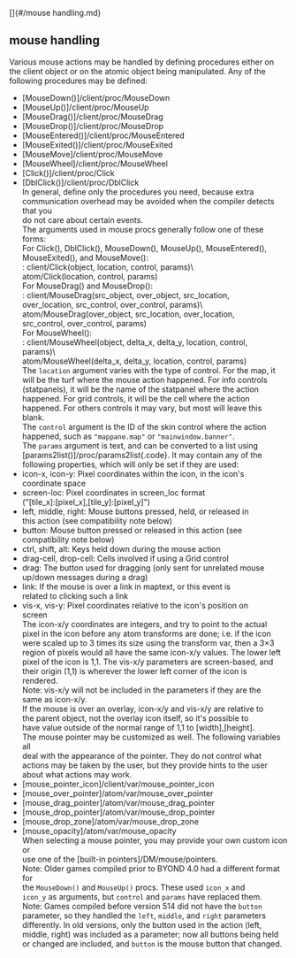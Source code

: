 []{#/mouse handling.md}    
## mouse handling    
Various mouse actions may be handled by defining procedures either on    
the client object or on the atomic object being manipulated. Any of the    
following procedures may be defined:    
-   [MouseDown()]/client/proc/MouseDown    
-   [MouseUp()]/client/proc/MouseUp    
-   [MouseDrag()]/client/proc/MouseDrag    
-   [MouseDrop()]/client/proc/MouseDrop    
-   [MouseEntered()]/client/proc/MouseEntered    
-   [MouseExited()]/client/proc/MouseExited    
-   [MouseMove]/client/proc/MouseMove    
-   [MouseWheel]/client/proc/MouseWheel    
-   [Click()]/client/proc/Click    
-   [DblClick()]/client/proc/DblClick    
In general, define only the procedures you need, because extra    
communication overhead may be avoided when the compiler detects that you    
do not care about certain events.    
The arguments used in mouse procs generally follow one of these forms:    
For Click(), DblClick(), MouseDown(), MouseUp(), MouseEntered(), MouseExited(), and MouseMove():    
:   client/Click(object, location, control, params)\    
    atom/Click(location, control, params)    
For MouseDrag() and MouseDrop():    
:   client/MouseDrag(src_object, over_object, src_location,    
    over_location, src_control, over_control, params)\    
    atom/MouseDrag(over_object, src_location, over_location,    
    src_control, over_control, params)    
For MouseWheel():    
:   client/MouseWheel(object, delta_x, delta_y, location, control,    
    params)\    
    atom/MouseWheel(delta_x, delta_y, location, control, params)    
The `location` argument varies with the type of control. For the map, it    
will be the turf where the mouse action happened. For info controls    
(statpanels), it will be the name of the statpanel where the action    
happened. For grid controls, it will be the cell where the action    
happened. For others controls it may vary, but most will leave this    
blank.    
The `control` argument is the ID of the skin control where the action    
happened, such as `"mappane.map"` or `"mainwindow.banner"`.    
The `params` argument is text, and can be converted to a list using    
[params2list()]/proc/params2list{.code}. It may contain any of the    
following properties, which will only be set if they are used:    
-   icon-x, icon-y: Pixel coordinates within the icon, in the icon\'s    
    coordinate space    
-   screen-loc: Pixel coordinates in screen_loc format    
    (\"\[tile_x\]:\[pixel_x\],\[tile_y\]:\[pixel_y\]\")    
-   left, middle, right: Mouse buttons pressed, held, or released in    
    this action (see compatibility note below)    
-   button: Mouse button pressed or released in this action (see    
    compatibility note below)    
-   ctrl, shift, alt: Keys held down during the mouse action    
-   drag-cell, drop-cell: Cells involved if using a Grid control    
-   drag: The button used for dragging (only sent for unrelated mouse    
    up/down messages during a drag)    
-   link: If the mouse is over a link in maptext, or this event is    
    related to clicking such a link    
-   vis-x, vis-y: Pixel coordinates relative to the icon\'s position on    
    screen    
The icon-x/y coordinates are integers, and try to point to the actual    
pixel in the icon before any atom transforms are done; i.e. if the icon    
were scaled up to 3 times its size using the transform var, then a 3×3    
region of pixels would all have the same icon-x/y values. The lower left    
pixel of the icon is 1,1. The vis-x/y parameters are screen-based, and    
their origin (1,1) is wherever the lower left corner of the icon is    
rendered.    
Note: vis-x/y will not be included in the parameters if they are the    
same as icon-x/y.    
If the mouse is over an overlay, icon-x/y and vis-x/y are relative to    
the parent object, not the overlay icon itself, so it\'s possible to    
have value outside of the normal range of 1,1 to \[width\],\[height\].    
The mouse pointer may be customized as well. The following variables all    
deal with the appearance of the pointer. They do not control what    
actions may be taken by the user, but they provide hints to the user    
about what actions may work.    
-   [mouse_pointer_icon]/client/var/mouse_pointer_icon    
-   [mouse_over_pointer]/atom/var/mouse_over_pointer    
-   [mouse_drag_pointer]/atom/var/mouse_drag_pointer    
-   [mouse_drop_pointer]/atom/var/mouse_drop_pointer    
-   [mouse_drop_zone]/atom/var/mouse_drop_zone    
-   [mouse_opacity]/atom/var/mouse_opacity    
When selecting a mouse pointer, you may provide your own custom icon or    
use one of the [built-in pointers]/DM/mouse/pointers.    
Note: Older games compiled prior to BYOND 4.0 had a different format for    
the `MouseDown()` and `MouseUp()` procs. These used `icon_x` and    
`icon_y` as arguments, but `control` and `params` have replaced them.    
Note: Games compiled before version 514 did not have the `button`    
parameter, so they handled the `left`, `middle`, and `right` parameters    
differently. In old versions, only the button used in the action (left,    
middle, right) was included as a parameter; now all buttons being held    
or changed are included, and `button` is the mouse button that changed.  